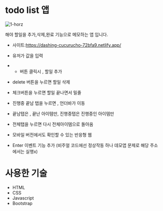 # todo list 앱
![1-horz](https://github.com/kangjinyong2/todo-list/assets/66777943/13e51263-538c-490c-9ea4-5fc91663e489)



해야 할일을 추가,삭제,완료 기능으로 메모하는 앱 입니다.
* 사이트:https://dashing-cucurucho-72bfa9.netlify.app/

* 유저가 값을 입력
* + 버튼 클릭시 , 할일 추가
* delete 버튼을 누르면 할일 삭제
* 체크버튼을 누르면 할일 끝나면서 밀줄
* 진행중 끝남 탭을 누르면 , 언더바가 이동
* 끝남탭은 , 끝난 아이템만, 진행중탭은 진행중인 아이템만
* 전체탭을 누르면 다시 전체아이템으로 돌아옴
* 모바일 버전에서도 확인할 수 있는 반응형 웹
- Enter 이벤트 기능 추가 (비주얼 코드에선 정상작동 하나 데모앱 문제로 해당 주소에서는 실행x)


# 사용한 기술

* HTML
* CSS
* Javascript
* Bootstrap
